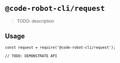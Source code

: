 # `@code-robot-cli/request`

> TODO: description

## Usage

```
const request = require('@code-robot-cli/request');

// TODO: DEMONSTRATE API
```
